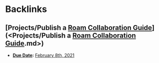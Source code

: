 
# Backlinks
## [Projects/Publish a [Roam Collaboration Guide](<Roam Collaboration Guide.md>)](<Projects/Publish a [Roam Collaboration Guide](<Roam Collaboration Guide.md>).md>)
- **[Due Date](<Due Date.md>):** [February 8th, 2021](<February 8th, 2021.md>)

